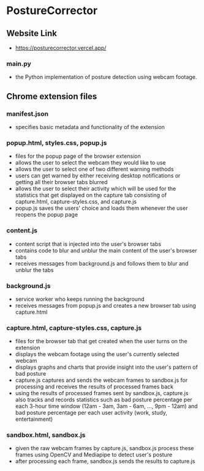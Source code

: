 # PostureCorrector
## Website Link
- https://posturecorrector.vercel.app/

### main.py
- the Python implementation of posture detection using webcam footage. 

## Chrome extension files
### manifest.json
- specifies basic metadata and functionality of the extension

### popup.html, styles.css, popup.js
- files for the popup page of the browser extension
- allows the user to select the webcam they would like to use
- allows the user to select one of two different warning methods
- users can get warned by either receiving desktop notifications or getting all their browser tabs blurred
- allows the user to select their activity which will be used for the statistics that get displayed on the capture tab consisting of capture.html, capture-styles.css, and capture.js
- popup.js saves the users' choice and loads them whenever the user reopens the popup page

### content.js
- content script that is injected into the user's browser tabs
- contains code to blur and unblur the main content of the user's browser tabs
- receives messages from background.js and follows them to blur and unblur the tabs

### background.js
- service worker who keeps running the background
- receives messages from popup.js and creates a new browser tab using capture.html

### capture.html, capture-styles.css, capture.js
- files for the browser tab that get created when the user turns on the extension
- displays the webcam footage using the user's currently selected webcam
- displays graphs and charts that provide insight into the user's pattern of bad posture
- capture.js captures and sends the webcam frames to sandbox.js for processing and receives the results of processed frames back
- using the results of processed frames sent by sandbox.js, capture.js also tracks and records statistics such as bad posture percentage per each 3-hour time window (12am - 3am, 3am - 6am, ..., 9pm - 12am) and bad posture percentage per each user activity (work, study, entertainment)

### sandbox.html, sandbox.js
- given the raw webcam frames by capture.js, sandbox.js process these frames using OpenCV and Mediapipe to detect user's posture
- after processing each frame, sandbox.js sends the results to capture.js
